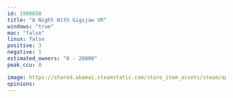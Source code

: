 ```yaml
---
id: 1900650
title: "A Night With Gigsjaw VR"
windows: "true"
mac: "false"
linux: false
positive: 3
negative: 1
estimated_owners: "0 - 20000"
peak_ccu: 0

image: https://shared.akamai.steamstatic.com/store_item_assets/steam/apps/1900650/header.jpg?t=1667689470
opinions:
---
```

